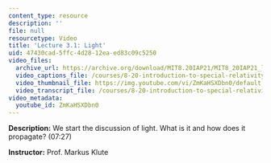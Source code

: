 ```yaml
---
content_type: resource
description: ''
file: null
resourcetype: Video
title: 'Lecture 3.1: Light'
uid: 47430cad-5ffc-4d28-12ea-ed83c09c5250
video_files:
  archive_url: https://archive.org/download/MIT8.20IAP21/MIT8_20IAP21_lec03-1_300k.mp4
  video_captions_file: /courses/8-20-introduction-to-special-relativity-january-iap-2021/0332a9812e975409bd6b6b81a24907e6_ZmKaHSXDbn0.vtt
  video_thumbnail_file: https://img.youtube.com/vi/ZmKaHSXDbn0/default.jpg
  video_transcript_file: /courses/8-20-introduction-to-special-relativity-january-iap-2021/08ec0d49a589db165e6e700e0c52972d_ZmKaHSXDbn0.pdf
video_metadata:
  youtube_id: ZmKaHSXDbn0
---
```


**Description:** We start the discussion of light. What is it and how does it propagate? (07:27)

**Instructor:** Prof. Markus Klute